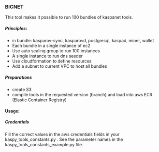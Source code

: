 ### BIGNET

This tool makes it possible to run 100 bundles of kaspanet tools.

##### Principles:
 - in bundle: kasparov-sync, kasparovd, postgresql, kaspad, miner, wallet
 - Each bundle in a single instance of ec2
 - Use auto scaling group to run 100 instances
 - A single instance to run dns seeder
 - Use cloudformation to define resources
 - Add a subnet to current VPC to host all bundles
 
 
##### Preparations
 - create S3
 - compile tools in the requested version (branch) and load into aws ECR  
    (Elastic Container Registry)

#### Usage:
##### Credentials

Fill the correct values in the aws credentials fields in your kaspy_tools_constants.py .
See the parameter names in the kaspy_tools_constants_example.py file.